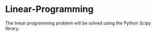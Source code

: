 # Linear-Programming
 The linear programming problem will be solved using the Python Scipy library.
